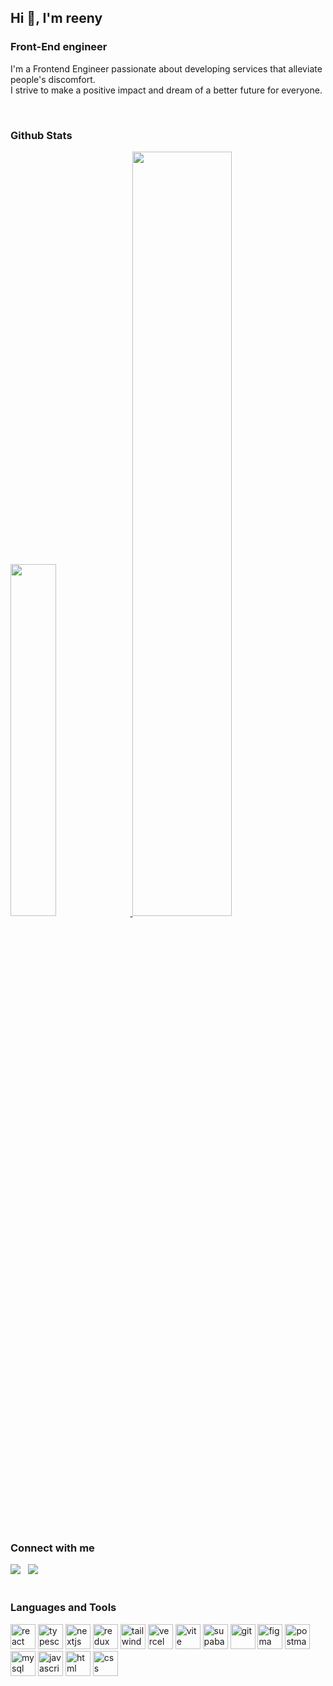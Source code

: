 <h2>Hi 👋, I'm reeny </h2>
<h3>Front-End engineer</h3>
<div>
<!-- [![Typing SVG](https://readme-typing-svg.demolab.com/?lines=👋+hi+there+👋)](https://git.io/typing-svg) -->
  
I'm a Frontend Engineer passionate about developing services that alleviate people's discomfort. <br/>
I strive to make a positive impact and dream of a better future for everyone.
</div>
<br/>


<h3>Github Stats</h3>
<div>
  <a href="https://github.com/anuraghazra/github-readme-stats">
    <img src="https://github-readme-stats.vercel.app/api/top-langs/?username=reeny404&layout=donut&show_icons=true&theme=material-palenight&hide_border=true&bg_color=20232a&icon_color=FFB400&text_color=fff&title_color=FFB400&count_private=true" width=38% />
</a>
<a href="https://github.com/anuraghazra/github-readme-stats">
  <img src="https://github-readme-stats.vercel.app/api?username=reeny404&show_icons=true&theme=material-palenight&hide_border=true&bg_color=20232a&icon_color=FFB400&text_color=fff&title_color=FFB400&count_private=true" width=56% />
</a>
<!-- <a href="https://github.com/ashutosh00710/github-readme-activity-graph">
    <img src="https://github-readme-activity-graph.vercel.app/graph?username=reeny404&theme=react-dark&bg_color=20232a&hide_border=true&line=FFB400&color=FFB400" width=94%/>
</a> -->
<!-- [![Solved.ac Profile](http://mazassumnida.wtf/api/v2/generate_badge?boj=msh309)](https://solved.ac/msh309/) -->
</div>



<br/>

<h3>Connect with me</h3>
<div>
  <a href="https://reeny404.tistory.com/"><img src="https://img.shields.io/badge/tistory-ebeae8?style=for-the-badge&logo=tistory&logoColor=black" /></a>
  &nbsp
  <a href="mailto:happy2hyeon@kakao.com"><img src="https://img.shields.io/badge/email-D14836?style=for-the-badge&logo=gmail&logoColor=white"/></a>
</div>
<br/>

<h3>Languages and Tools</h3>
<div>

<img src="https://github.com/user-attachments/assets/c71af605-b9e7-48f3-abf9-23bf608609aa" width="40" height="40" alt="react" />
<img src="https://github.com/user-attachments/assets/5b10bba5-c9dc-43b1-b92f-33fc394c1ed2" width="40" height="40" alt="typescript" />
<img src="https://github.com/user-attachments/assets/26d7f077-a8a5-4156-9234-a8e98e5723e0" width="40" height="40" alt="nextjs" />
<img src="https://github.com/user-attachments/assets/8072ac82-7f2f-4ec0-9838-208d1e819aaa" width="40" height="40" alt="redux" />
<img src="https://github.com/user-attachments/assets/e9ae4740-59e2-4f9b-970d-a55090d65845" width="40" height="40" alt="tailwindcss" />

<img src="https://github.com/user-attachments/assets/d9e3bcb7-5c59-49f3-9328-4b04e576addf" width="40" height="40" alt="vercel" />
<img src="https://github.com/user-attachments/assets/da317d94-1078-435d-abfc-0b921ef71cdc" width="40" height="40" alt="vite" />
<img src="https://github.com/user-attachments/assets/8ba8fc7e-777b-4d96-9b07-35b2d5f35825" width="40" height="40" alt="supabase" />

<img src="https://github.com/user-attachments/assets/aee18c91-6340-440b-b07c-83f33e621355" width="40" height="40" alt="git" />
<img src="https://github.com/user-attachments/assets/a0a52f87-f0b0-48fc-84f0-42193aaf76f7" width="40" height="40" alt="figma" />
<img src="https://github.com/user-attachments/assets/8fd3ec45-e151-41fa-a47e-aeab2f985519" width="40" height="40" alt="postman" />
<img src="https://github.com/user-attachments/assets/c87915a2-e725-4348-b3c5-36c3f40adc49" width="40" height="40" alt="mysql" />

<img src="https://github.com/user-attachments/assets/2a0ffc94-6ee5-40e5-b458-1bb19f5dc52f" width="40" height="40" alt="javascript" />
<img src="https://github.com/user-attachments/assets/aa75ae3e-ac24-4d60-be54-26e63bcdfb8b" width="40" height="40" alt="html" />
<img src="https://github.com/user-attachments/assets/a512faed-a062-4b94-8464-00b98322438c" width="40" height="40" alt="css" />

</div>
<br/>
